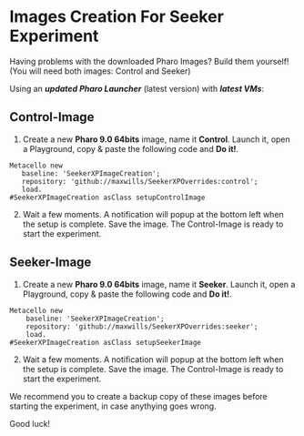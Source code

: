 # Images Creation For Seeker Experiment
Having problems with the downloaded Pharo Images? Build them yourself! (You will need both images: Control and Seeker)

Using an ***updated Pharo Launcher*** (latest version) with ***latest VMs***:

## Control-Image
 1. Create a new **Pharo 9.0 64bits** image, name it **Control**. Launch it, open a Playground, copy & paste the following code and **Do it!**.
 ```Smalltalk
Metacello new
	baseline: 'SeekerXPImageCreation';
	repository: 'github://maxwills/SeekerXPOverrides:control';
	load.
#SeekerXPImageCreation asClass setupControlImage
```
 2. Wait a few moments. A notification will popup at the bottom left when the setup is complete. Save the image. The Control-Image is ready to start the experiment. 

## Seeker-Image
1. Create a new **Pharo 9.0 64bits** image, name it **Seeker**. Launch it, open a Playground, copy & paste the following code and **Do it!**.
```Smalltalk
Metacello new
	baseline: 'SeekerXPImageCreation';
	repository: 'github://maxwills/SeekerXPOverrides:seeker';
	load.
#SeekerXPImageCreation asClass setupSeekerImage
```
 2. Wait a few moments. A notification will popup at the bottom left when the setup is complete. Save the image. The Control-Image is ready to start the experiment. 

We recommend you to create a backup copy of these images before starting the experiment, in case anythying goes wrong.

Good luck!
